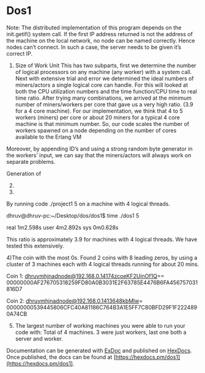 # Dos1

Note: The distributed implementation of this program depends on the init.getif() system call. If the first IP address returned is not the address of the machine on the local network, no node can be named correctly. Hence nodes can’t connect. In such a case, the server needs to be given it’s correct IP.

1) Size of Work Unit
	This has two subparts, first we determine the number of logical processors on any machine (any worker) with a system call. Next with extensive trial and error we determined the ideal numbers of miners/actors a single  logical core can handle. For this will looked at both the CPU utilization numbers and the time function/CPU time to real time ratio. After trying many combinations, we arrived at the minimum number of miners/workers per core that gave us a very high ratio. (3.9 for a 4 core machine). For our implementation, we think that 4 to 5 workers (miners) per core or about 20 miners for a typical 4 core machine is that minimum number. So, our code scales the number of workers spawned on a node  depending on the number of cores available to the Erlang VM  

Moreover, by appending ID’s  and using a strong random byte generator in the workers’ input, we can say that the miners/actors will always work on separate problems. 

Generation of 


2)

3)
By running code ./project1 5 on a machine with 4 logical threads.

dhruv@dhruv-pc:~/Desktop/dos/dos1$ time ./dos1 5

real    1m2.598s
user    4m2.892s
sys     0m0.628s


This ratio is approximately 3.9 for machines with 4 logical threads. We have tested this extensively.


4)The coin with the most 0s.
Found 2 coins with 8 leading zeros, by using a cluster of 3 machines each with 4 logical threads running for about 20 mins.


Coin 1: 
dhruvmhjnadnode@192.168.0.14174zcoeKF2UinOf1Q==	00000000AF276705318259FD80A0B3031E2F63785E4476B6FA456757031816D7

Coin 2: dhruvmhjnadnode@192.168.0.1413648kbMlw=	00000000539445806CFC40A81186C764B3A1E5FF7C80BFD29F1F2224890A74CB

5) The largest number of working machines you were able to run your code
with: Total of 4 machines. 3 were just workers, last one both a server and worker.

Documentation can be generated with [ExDoc](https://github.com/elixir-lang/ex_doc)
and published on [HexDocs](https://hexdocs.pm). Once published, the docs can
be found at [https://hexdocs.pm/dos1](https://hexdocs.pm/dos1).

